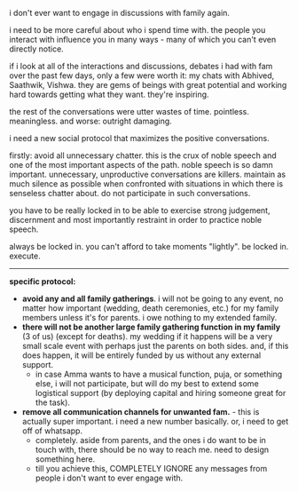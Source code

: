 i don't ever want to engage in discussions with family again.

i need to be more careful about who i spend time with. the people you interact with influence you in many ways - many of which you can't even directly notice.

if i look at all of the interactions and discussions, debates i had with fam over the past few days, only a few were worth it: my chats with Abhived, Saathwik, Vishwa. they are gems of beings with great potential and working hard towards getting what they want. they're inspiring.

the rest of the conversations were utter wastes of time. pointless. meaningless. and worse: outright damaging.

i need a new social protocol that maximizes the positive conversations.

firstly: avoid all unnecessary chatter. this is the crux of noble speech and one of the most important aspects of the path. noble speech is so damn important. unnecessary, unproductive conversations are killers. maintain as much silence as possible when confronted with situations in which there is senseless chatter about. do not participate in such conversations.

you have to be really locked in to be able to exercise strong judgement, discernment and most importantly restraint in order to practice noble speech.

always be locked in. you can't afford to take moments "lightly". be locked in. execute.

---

**specific protocol:**
- **avoid any and all family gatherings**. i will not be going to any event, no matter how important (wedding, death ceremonies, etc.) for my family members unless it's for parents. i owe nothing to my extended family.
- **there will not be another large family gathering function in my family** (3 of us) (except for deaths). my wedding if it happens will be a very small scale event with perhaps just the parents on both sides. and, if this does happen, it will be entirely funded by us without any external support.
	- in case Amma wants to have a musical function, puja, or something else, i will not participate, but will do my best to extend some logistical support (by deploying capital and hiring someone great for the task).
- **remove all communication channels for unwanted fam.** - this is actually super important. i need a new number basically. or, i need to get off of whatsapp.
	- completely. aside from parents, and the ones i do want to be in touch with, there should be no way to reach me. need to design something here.
	- till you achieve this, COMPLETELY IGNORE any messages from people i don't want to ever engage with.